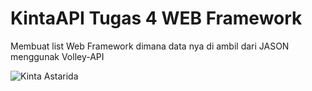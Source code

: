 # KintaAPI Tugas 4 WEB Framework

Membuat list Web Framework dimana data nya di ambil dari JASON menggunak Volley-API



![Kinta Astarida](https://user-images.githubusercontent.com/95517042/147383283-2374580f-8fd3-4906-8214-b5f535fe0d56.gif)
